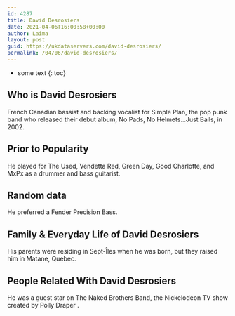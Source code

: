 ```yaml
---
id: 4287
title: David Desrosiers
date: 2021-04-06T16:00:58+00:00
author: Laima
layout: post
guid: https://ukdataservers.com/david-desrosiers/
permalink: /04/06/david-desrosiers/
---
```


* some text
{: toc}


## Who is David Desrosiers
                  
                  
                  
French Canadian bassist and backing vocalist for Simple Plan, the pop punk band who released their debut album, No Pads, No Helmets&#8230;Just Balls, in 2002.
                  
              
            
              
            
                
                
                
## Prior to Popularity
                  
                  
                  
He played for The Used, Vendetta Red, Green Day, Good Charlotte, and MxPx as a drummer and bass guitarist.
                  
              
            
              
            
                
                
                
## Random data
                  
                  
                  
He preferred a Fender Precision Bass.
                  
              
            
              
            
                
                
                
## Family & Everyday Life of David Desrosiers
                  
                  
                  
His parents were residing in Sept-Îles when he was born, but they raised him in Matane, Quebec.
                  
              
            
              
            
                
                
                
## People Related With David Desrosiers
                  
                  
                  
He was a guest star on The Naked Brothers Band, the Nickelodeon TV show created by Polly Draper .
                  
              
            
              
            
                
              
            
              
              
            
            
              
            
          
          
          